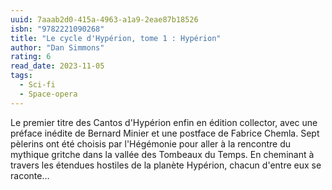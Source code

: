 ```yaml
---
uuid: 7aaab2d0-415a-4963-a1a9-2eae87b18526
isbn: "9782221090268"
title: "Le cycle d'Hypérion, tome 1 : Hypérion"
author: "Dan Simmons"
rating: 6
read_date: 2023-11-05
tags:
  - Sci-fi
  - Space-opera
---
```


Le premier titre des Cantos d'Hypérion enfin en édition collector, avec une préface inédite de Bernard Minier et une postface de Fabrice Chemla. Sept pèlerins ont été choisis par l'Hégémonie pour aller à la rencontre du mythique gritche dans la vallée des Tombeaux du Temps. En cheminant à travers les étendues hostiles de la planète Hypérion, chacun d'entre eux se raconte…
